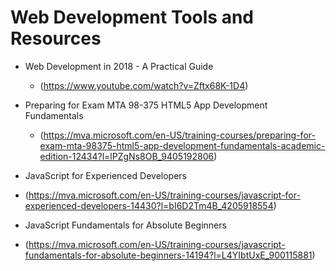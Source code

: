 # Web Development Tools and Resources

- Web Development in 2018 - A Practical Guide 
  * (https://www.youtube.com/watch?v=Zftx68K-1D4)

- Preparing for Exam MTA 98-375 HTML5 App Development Fundamentals
  * (https://mva.microsoft.com/en-US/training-courses/preparing-for-exam-mta-98375-html5-app-development-fundamentals-academic-edition-12434?l=lPZgNs8OB_9405192806)
 
 - JavaScript for Experienced Developers
  * (https://mva.microsoft.com/en-US/training-courses/javascript-for-experienced-developers-14430?l=bI6D2Tm4B_4205918554)
 
 - JavaScript Fundamentals for Absolute Beginners
  * (https://mva.microsoft.com/en-US/training-courses/javascript-fundamentals-for-absolute-beginners-14194?l=L4YIbtUxE_900115881)
  
  
